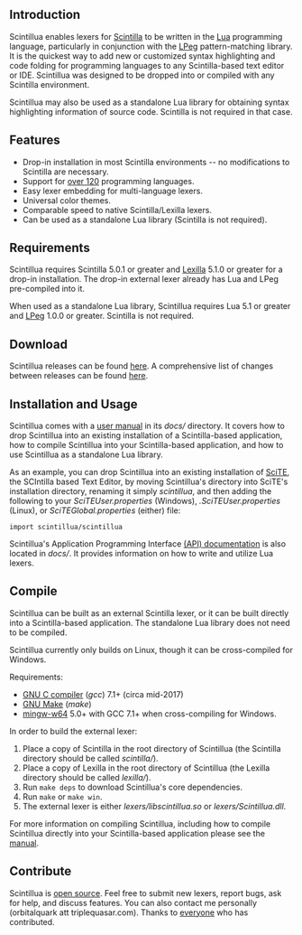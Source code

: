 ## Introduction

Scintillua enables lexers for [Scintilla][] to be written in the [Lua][] programming language,
particularly in conjunction with the [LPeg][] pattern-matching library. It is the quickest way
to add new or customized syntax highlighting and code folding for programming languages to any
Scintilla-based text editor or IDE. Scintillua was designed to be dropped into or compiled with
any Scintilla environment.

Scintillua may also be used as a standalone Lua library for obtaining syntax highlighting
information of source code. Scintilla is not required in that case.

[Lua]: https://lua.org
[LPeg]: http://www.inf.puc-rio.br/~roberto/lpeg/lpeg.html
[Scintilla]: https://scintilla.org

## Features

* Drop-in installation in most Scintilla environments -- no modifications to Scintilla are
  necessary.
* Support for [over 120][] programming languages.
* Easy lexer embedding for multi-language lexers.
* Universal color themes.
* Comparable speed to native Scintilla/Lexilla lexers.
* Can be used as a standalone Lua library (Scintilla is not required).

[over 120]: lexerlist.html

## Requirements

Scintillua requires Scintilla 5.0.1 or greater and [Lexilla][] 5.1.0 or greater for a drop-in
installation. The drop-in external lexer already has Lua and LPeg pre-compiled into it.

When used as a standalone Lua library, Scintillua requires Lua 5.1 or greater and [LPeg][]
1.0.0 or greater. Scintilla is not required.

[Lexilla]: https://www.scintilla.org/Lexilla.html
[LPeg]: http://www.inf.puc-rio.br/~roberto/lpeg/

## Download

Scintillua releases can be found [here][1]. A comprehensive list of changes between releases
can be found [here][2].

[1]: https://github.com/orbitalquark/scintillua/releases
[2]: changelog.html

## Installation and Usage

Scintillua comes with a [user manual][] in its *docs/* directory. It covers how to drop Scintillua
into an existing installation of a Scintilla-based application, how to compile Scintillua into
your Scintilla-based application, and how to use Scintillua as a standalone Lua library.

As an example, you can drop Scintillua into an existing installation of [SciTE][], the SCIntilla
based Text Editor, by moving Scintillua's directory into SciTE's installation directory,
renaming it simply *scintillua*, and then adding the following to your *SciTEUser.properties*
(Windows), *.SciTEUser.properties* (Linux), or *SciTEGlobal.properties* (either) file:

    import scintillua/scintillua

Scintillua's Application Programming Interface [(API) documentation][] is also located in
*docs/*. It provides information on how to write and utilize Lua lexers.

[user manual]: manual.html
[SciTE]: https://scintilla.org/SciTE.html
[(API) documentation]: api.html

## Compile

Scintillua can be built as an external Scintilla lexer, or it can be built directly into a
Scintilla-based application. The standalone Lua library does not need to be compiled.

Scintillua currently only builds on Linux, though it can be cross-compiled for Windows.

Requirements:

* [GNU C compiler][] (*gcc*) 7.1+ (circa mid-2017)
* [GNU Make][] (*make*)
* [mingw-w64][] 5.0+ with GCC 7.1+ when cross-compiling for Windows.

In order to build the external lexer:

1. Place a copy of Scintilla in the root directory of Scintillua (the Scintilla directory should
   be called *scintilla/*).
2. Place a copy of Lexilla in the root directory of Scintillua (the Lexilla directory should
   be called *lexilla/*).
3. Run `make deps` to download Scintillua's core dependencies.
4. Run `make` or `make win`.
5. The external lexer is either *lexers/libscintillua.so* or *lexers/Scintillua.dll*.

For more information on compiling Scintillua, including how to compile Scintillua directly into
your Scintilla-based application please see the [manual][].

[GNU C compiler]: https://gcc.gnu.org
[GNU Make]: https://www.gnu.org/software/make/
[mingw-w64]: https://mingw-w64.org/
[manual]: manual.html#compiling-scintillua-directly-into-an-app

## Contribute

Scintillua is [open source][]. Feel free to submit new lexers, report bugs, ask for help, and
discuss features. You can also contact me personally (orbitalquark att triplequasar.com). Thanks
to [everyone][] who has contributed.

[open source]: https://github.com/orbitalquark/scintillua
[everyone]: thanks.html
